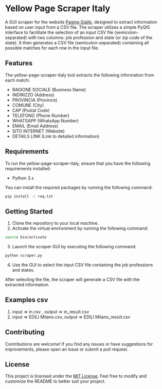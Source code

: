 # Yellow Page Scraper Italy

A GUI scraper for the website [Pagine Gialle](https://www.paginegialle.it/), designed to extract information based on user input from a CSV file. The scraper utilizes a simple PyQt5 interface to facilitate the selection of an input CSV file (semicolon-separated) with two columns: job profession and state (or zip code of the state). It then generates a CSV file (semicolon-separated) containing all possible matches for each row in the input file.

## Features

The yellow-page-scraper-italy tool extracts the following information from each match:

- RAGIONE SOCIALE (Business Name)
- INDIRIZZO (Address)
- PROVINCIA (Province)
- COMUNE (City)
- CAP (Postal Code)
- TELEFONO (Phone Number)
- WHATSAPP (WhatsApp Number)
- EMAIL (Email Address)
- SITO INTERNET (Website)
- DETAILS LINK (Link to detailed information)

## Requirements

To run the yellow-page-scraper-italy, ensure that you have the following requirements installed:

- Python 3.x

You can install the required packages by running the following command:

```bash
pip install -r req.txt
```

## Getting Started
1. Clone the repository to your local machine.
2. Activate the virtual environment by running the following command:
   
```bash
source bin/activate
```

3. Launch the scraper GUI by executing the following command:
   
```bash
python scraper.py
```
4. Use the GUI to select the input CSV file containing the job professions and states.
   
After selecting the file, the scraper will generate a CSV file with the extracted information.

## Examples csv

1. input => in.csv , output => in_result.csv
2. input => EDILI Milano.csv, output => EDILI Milano_result.csv

## Contributing
Contributions are welcome! If you find any issues or have suggestions for improvements, please open an issue or submit a pull request.

## License
  This project is licensed under the [MIT License](LICENSE).
  Feel free to modify and customize the README to better suit your project.





